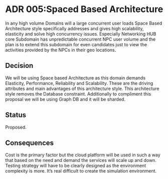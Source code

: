 # ADR 005:Spaced Based Architecture

In any high volume Domains will a large concurrent user loads Space Based Architecture style specifically addresses and gives high scalability, elasticity and solve high concurrency issues. Especially Networking HUB core Subdomain has unpredictable concurrent NPC user volume and the plan is to extend this subdomain for even candidates just to view the activities provided by the NPCs in their geo locations.

## Decision 

We will be using Space based Architecture as this domain demands Elasticity, Performance, Reliability and Scalability. These are the driving attributes and main advantages of this architecture style. This architecture style removes the Database constraint. Additionally to compliment this proposal we will be using Graph DB and it will be sharded.

## Status
Proposed. 

## Consequences

Cost is the primary factor but the cloud platform will be used in such a way that based on the need and demand the services will scale up and down.
Testing strategy will have to be clearly designed as the environment complexity is more. It’s real difficult to create the simulation environment.
